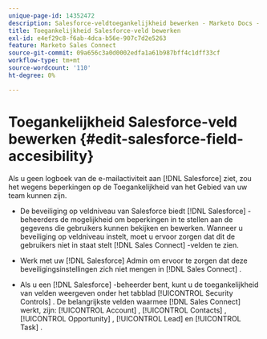 ```yaml
---
unique-page-id: 14352472
description: Salesforce-veldtoegankelijkheid bewerken - Marketo Docs - Productdocumentatie
title: Toegankelijkheid Salesforce-veld bewerken
exl-id: e4ef29c8-f6ab-4dca-b56e-907c7d2e5263
feature: Marketo Sales Connect
source-git-commit: 09a656c3a0d0002edfa1a61b987bff4c1dff33cf
workflow-type: tm+mt
source-wordcount: '110'
ht-degree: 0%

---
```


# Toegankelijkheid Salesforce-veld bewerken {#edit-salesforce-field-accesibility}

Als u geen logboek van de e-mailactiviteit aan [!DNL Salesforce] ziet, zou het wegens beperkingen op de Toegankelijkheid van het Gebied van uw team kunnen zijn.

* De beveiliging op veldniveau van Salesforce biedt [!DNL Salesforce] -beheerders de mogelijkheid om beperkingen in te stellen aan de gegevens die gebruikers kunnen bekijken en bewerken. Wanneer u beveiliging op veldniveau instelt, moet u ervoor zorgen dat dit de gebruikers niet in staat stelt [!DNL Sales Connect] -velden te zien.

* Werk met uw [!DNL Salesforce] Admin om ervoor te zorgen dat deze beveiligingsinstellingen zich niet mengen in [!DNL Sales Connect] .

* Als u een [!DNL Salesforce] -beheerder bent, kunt u de toegankelijkheid van velden weergeven onder het tabblad [!UICONTROL Security Controls] . De belangrijkste velden waarmee [!DNL Sales Connect] werkt, zijn: [!UICONTROL Account] , [!UICONTROL Contacts] , [!UICONTROL Opportunity] , [!UICONTROL Lead] en [!UICONTROL Task] .

